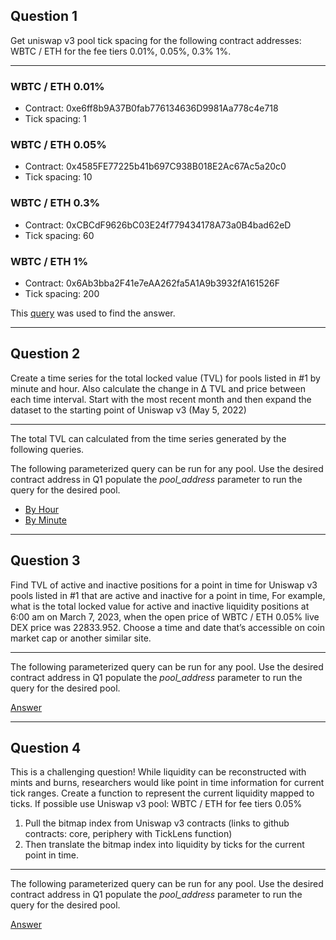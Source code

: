 ## Question 1

Get uniswap v3 pool tick spacing for the following contract addresses: WBTC / ETH for
the fee tiers 0.01%, 0.05%, 0.3% 1%.
___

### WBTC / ETH 0.01%

* Contract: 0xe6ff8b9A37B0fab776134636D9981Aa778c4e718
* Tick spacing: 1

### WBTC / ETH 0.05%

* Contract: 0x4585FE77225b41b697C938B018E2Ac67Ac5a20c0
* Tick spacing: 10

### WBTC / ETH 0.3%

* Contract: 0xCBCdF9626bC03E24f779434178A73a0B4bad62eD
* Tick spacing: 60

### WBTC / ETH 1%

* Contract: 0x6Ab3bba2F41e7eAA262fa5A1A9b3932fA161526F
* Tick spacing: 200

This [query](https://flipsidecrypto.xyz/edit/queries/4280b6d5-72b5-44f0-a03a-bc674fb938ec) was used to find the answer.
___

## Question 2

Create a time series for the total locked value (TVL) for pools listed in #1 by minute and hour. Also calculate the change in Δ TVL and price between each time interval. Start with the most recent month and then expand the dataset to the starting point of Uniswap v3 (May 5, 2022)
___
The total TVL can calculated from the time series generated by the following queries.

The following parameterized query can be run for any pool. Use the desired contract address in Q1 populate the *pool_address* parameter to run the query for the desired pool.

* [By Hour](https://flipsidecrypto.xyz/edit/queries/b5d24368-683b-4e41-b208-4d560a84cd27)
* [By Minute](https://flipsidecrypto.xyz/edit/queries/9aea7cf3-489e-4093-badc-34e8e5a513c1)

___

## Question 3

Find TVL of active and inactive positions for a point in time for Uniswap v3 pools listed in #1 that are active and inactive for a point in time,
For example, what is the total locked value for active and inactive liquidity positions at 6:00 am on March 7, 2023, when the open price of WBTC / ETH 0.05% live DEX price was 22833.952. Choose a time and date that’s accessible on coin market cap or another similar site.
___
The following parameterized query can be run for any pool. Use the desired contract address in Q1 populate the *pool_address* parameter to run the query for the desired pool.

[Answer](https://flipsidecrypto.xyz/edit/queries/b05052d6-cefe-4d4d-a75e-a16b25220bbe)

___

## Question 4

This is a challenging question! While liquidity can be reconstructed with mints and burns, researchers would like point in time information for current tick ranges. Create a function to represent the current liquidity mapped to ticks. If possible use Uniswap v3 pool: WBTC / ETH for fee tiers 0.05%

1. Pull the bitmap index from Uniswap v3 contracts (links to github contracts: core, periphery with TickLens function)
2. Then translate the bitmap index into liquidity by ticks for the current point in time.

___
The following parameterized query can be run for any pool. Use the desired contract address in Q1 populate the *pool_address* parameter to run the query for the desired pool.

[Answer](https://flipsidecrypto.xyz/edit/queries/4a1919d8-f58a-40c4-ac55-1e7690f08602)
